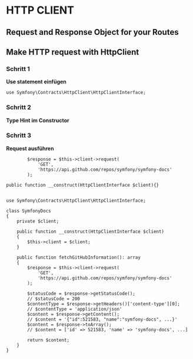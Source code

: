 # HTTP CLIENT


## Request and Response Object for your Routes




## Make HTTP request with HttpClient

### Schritt 1

**Use statement einfügen**

``use Symfony\Contracts\HttpClient\HttpClientInterface;``


### Schritt 2

**Type Hint im Constructor**

### Schritt 3

**Request ausführen**

            $response = $this->client->request(
                'GET',
                'https://api.github.com/repos/symfony/symfony-docs'
            );

    public function __construct(HttpClientInterface $client){}


    use Symfony\Contracts\HttpClient\HttpClientInterface;

    class SymfonyDocs
    {
        private $client;
    
        public function __construct(HttpClientInterface $client)
        {
            $this->client = $client;
        }
    
        public function fetchGitHubInformation(): array
        {
            $response = $this->client->request(
                'GET',
                'https://api.github.com/repos/symfony/symfony-docs'
            );
    
            $statusCode = $response->getStatusCode();
            // $statusCode = 200
            $contentType = $response->getHeaders()['content-type'][0];
            // $contentType = 'application/json'
            $content = $response->getContent();
            // $content = '{"id":521583, "name":"symfony-docs", ...}'
            $content = $response->toArray();
            // $content = ['id' => 521583, 'name' => 'symfony-docs', ...]
    
            return $content;
        }
    }